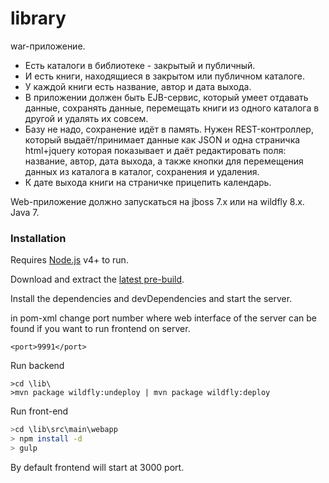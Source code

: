 # library

war-приложение. 
 - Есть каталоги в библиотеке - закрытый и публичный.
 - И есть книги, находящиеся в закрытом или публичном каталоге.
 - У каждой книги есть название, автор и дата выхода.
 - В приложении должен быть EJB-сервис, который умеет отдавать данные,
   сохранять данные, перемещать книги из одного каталога в другой и удалять их совсем.
 -  Базу не надо, сохранение идёт в память. Нужен REST-контроллер,
   который выдаёт/принимает данные как JSON и одна страничка html+jquery которая показывает
   и даёт редактировать поля: название, автор, дата выхода, а также кнопки для перемещения
   данных из каталога в каталог, сохранения и удаления. 
 - К дате выхода книги на страничке
 прицепить календарь.

Web-приложение должно запускаться на jboss 7.x или на wildfly 8.x. Java 7.


### Installation

Requires [Node.js](https://nodejs.org/) v4+ to run.

Download and extract the [latest pre-build](https://github.com/meinou/library).

Install the dependencies and devDependencies and start the server.

in pom-xml change port number where web interface of the server can be found if you want to run frontend on server.

```
<port>9991</port>
```

Run backend

```
>cd \lib\
>mvn package wildfly:undeploy | mvn package wildfly:deploy
```


Run front-end
```sh
>cd \lib\src\main\webapp
> npm install -d
> gulp
```

By default frontend will start at 3000 port.




   [dill]: <https://github.com/joemccann/dillinger>
   [df1]: <http://daringfireball.net/projects/markdown/>
   [node.js]: <http://nodejs.org>
   [keymaster.js]: <https://github.com/madrobby/keymaster>
   [jQuery]: <http://jquery.com>
   [Gulp]: <http://gulpjs.com>
   [dill]:<http://dillinger.io/>

